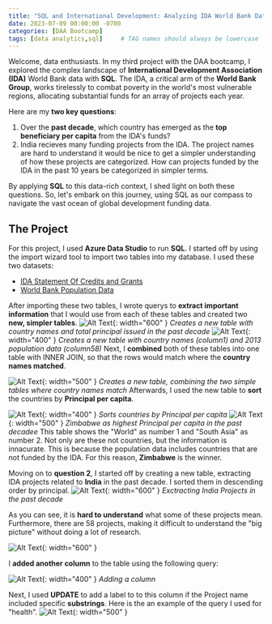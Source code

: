 ```yaml
---
title: "SQL and International Development: Analyzing IDA World Bank Data"
date: 2023-07-09 00:00:00 -0700
categories: [DAA Bootcamp]
tags: [data analytics,sql]     # TAG names should always be lowercase
---
```


Welcome, data enthusiasts. In my third project with the DAA bootcamp, I explored the complex landscape of **International Development Association (IDA)** World Bank data with **SQL**. The IDA, a critical arm of the **World Bank Group**, works tirelessly to combat poverty in the world's most vulnerable regions, allocating substantial funds for an array of projects each year.

Here are my **two key questions**:

1. Over the **past decade**, which country has emerged as the **top beneficiary per capita** from the IDA's funds?
2. India recieves many funding projects from the IDA. The project names are hard to understand it would be nice to get a simpler understanding of how these projects are categorized. How can projects funded by the IDA in the past 10 years be categorized in simpler terms.

By applying **SQL** to this data-rich context, I shed light on both these questions. So, let's embark on this journey, using SQL as our compass to navigate the vast ocean of global development funding data.

## The Project

For this project, I used **Azure Data Studio** to run **SQL**. I started off by using the import wizard tool to import two tables into my database. I used these two datasets:
* [IDA Statement Of Credits and Grants](https://finances.worldbank.org/Loans-and-Credits/IDA-Statement-Of-Credits-and-Grants-Historical-Dat/tdwh-3krx)
* [World Bank Population Data](https://data.worldbank.org/indicator/SP.POP.TOTL)

After importing these two tables, I wrote querys to **extract important information** that I would use from each of these tables and created two **new, simpler tables**.
![Alt Text](/assets/images/carbon1.png){: width="600" }
*Creates a new table with country names and total principal issued in the past decade*
![Alt Text](/assets/images/carbon2.png){: width="400" }
*Creates a new table with country names (column1) and 2013 population data (column58)*
Next, I **combined** both of these tables into one table with INNER JOIN, so that the rows would match where the **country names matched**.

![Alt Text](/assets/images/carbon3.png){: width="500" }
*Creates a new table, combining the two simple tables where country names match*
Afterwards, I used the new table to **sort** the countries by **Principal per capita**.

![Alt Text](/assets/images/carbon4.png){: width="400" }
*Sorts countries by Principal per capita*
![Alt Text](/assets/images/principalpercapita.png){: width="500" }
*Zimbabwe as highest Principal per capita in the past decadee*
This table shows the "World" as number 1 and "South Asia" as number 2. Not only are these not countries, but the information is innacurate. This is because the population data includes countries that are not funded by the IDA. For this reason, **Zimbabwe** is the winner.

Moving on to **question 2**, I started off by creating a new table, extracting IDA projects related to **India** in the past decade. I sorted them in descending order by principal.
![Alt Text](/assets/images/carbon6.png){: width="600" }
*Exctracting India Projects in the past decade*

As you can see, it is **hard to understand** what some of these projects mean. Furthermore, there are 58 projects, making it difficult to understand the "big picture" without doing a lot of research.

![Alt Text](/assets/images/Indiaprojects.png){: width="600" }

I **added another column** to the table using the following query:

![Alt Text](/assets/images/carbon7.png){: width="400" }
*Adding a column*

Next, I used **UPDATE** to add a label to to this column if the Project name included specific **substrings**. Here is the an example of the query I used for "health".
![Alt Text](/assets/images/carbon8.png){: width="500" }